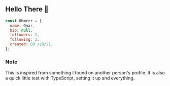 ## Hello There 👋

```js
const Ohmrrr = {
  name: Omar,
  bio: null,
  followers: 1,
  following: 3,
  created: 08 /19/21,
};
```

### Note

This is inspired from something I found on another person's profile. It is also a quick little test with TypeScript, setting it up and everything.
